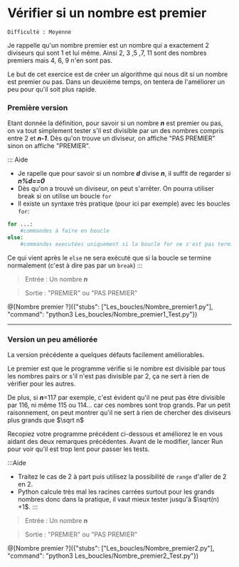 # Vérifier si un nombre est premier
`Difficulté : Moyenne`

Je rappelle qu'un nombre premier est un nombre qui a exactement 2 diviseurs qui sont 1 et lui même. Ainsi 2, 3 ,5 ,7, 11 sont des nombres premiers mais 4, 6, 9 n'en sont pas.

Le but de cet exercice est de créer un algorithme qui nous dit si un nombre est premier ou pas. Dans un deuxième temps, on tentera de l'améliorer un peu pour qu'il soit plus rapide.

### Première version

Etant donnée la définition, pour savoir si un nombre ***n*** est premier ou pas, on va tout simplement tester s'il est divisible par un des nombres compris entre 2 et ***n-1***. Dès qu'on trouve un diviseur, on affiche "PAS PREMIER" sinon on affiche "PREMIER".

::: Aide
+ Je rapelle que pour savoir si un nombre ***d*** divise ***n***, il suffit de regarder si ***n%d==0***
+ Dès qu'on a trouvé un diviseur, on peut s'arrêter. On pourra utiliser break si on utilise un boucle `for`
+ Il existe un syntaxe très pratique (pour ici par exemple) avec les boucles `for`:
```Python
for ...:
    #commandes à faire en boucle
else:
    #commandes executées uniquement si la boucle for ne s'est pas terminée par un break
```
Ce qui vient après le `else` ne sera exécuté que si la boucle se termine normalement (c'est à dire pas par un `break`)
:::

> Entrée : Un nombre ***n***

> Sortie : "PREMIER" ou "PAS PREMIER"

@[Nombre premier ?]({"stubs": ["Les_boucles/Nombre_premier1.py"], "command": "python3 Les_boucles/Nombre_premier1_Test.py"})

---

### Version un peu améliorée

La version précédente a quelques défauts facilement améliorables. 

Le premier est que le programme vérifie si le nombre est divisible par tous les nombres pairs or s'il n'est pas divisible par 2, ça ne sert à rien de vérifier pour les autres.

De plus, si ***n***=117 par exemple, c'est évident qu'il ne peut pas être divisible par 116, ni même 115 ou 114... car ces nombres sont trop grands. Par un petit raisonnement, on peut montrer qu'il ne sert à rien de chercher des diviseurs plus grands que $`\sqrt n`$

Recopiez votre programme précédent ci-dessous et améliorez le en vous aidant des deux remarques précédentes.
Avant de le modifier, lancer Run pour voir qu'il est trop lent pour passer les tests.

:::Aide
+ Traitez le cas de 2 à part puis utilisez la possibilité de `range` d'aller de 2 en 2.
+ Python calcule très mal les racines carrées surtout pour les grands nombres donc dans la pratique, il vaut mieux tester jusqu'à $`\sqrt(n) +1`$.
:::

> Entrée : Un nombre ***n***

> Sortie : "PREMIER" ou "PAS PREMIER"

@[Nombre premier ?]({"stubs": ["Les_boucles/Nombre_premier2.py"], "command": "python3 Les_boucles/Nombre_premier2_Test.py"})




